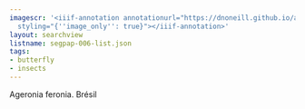 ```yaml
---
imagescr: '<iiif-annotation annotationurl="https://dnoneill.github.io/annotations/segpap-006-4.json"
  styling="{''image_only'': true}"></iiif-annotation>'
layout: searchview
listname: segpap-006-list.json
tags:
- butterfly
- insects
---
```

Ageronia feronia. Brésil